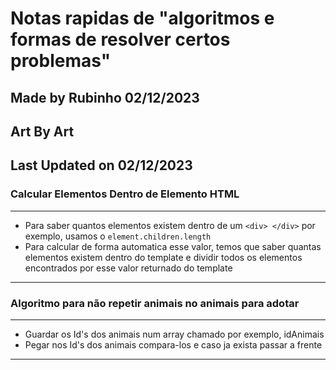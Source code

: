 # Notas rapidas de "algoritmos e formas de resolver certos problemas"
## Made by Rubinho 02/12/2023
## Art By Art
## Last Updated on 02/12/2023


### Calcular Elementos Dentro de Elemento HTML
---
* Para saber quantos elementos existem dentro de um `<div> </div>` por exemplo, usamos o `element.children.length`
* Para calcular de forma automatica esse valor, temos que saber quantas elementos existem dentro do template e dividir todos os elementos encontrados por esse valor returnado do template
---


### Algoritmo para não repetir animais no animais para adotar
---
* Guardar os Id's dos animais num array chamado por exemplo, idAnimais
* Pegar nos Id's dos animais compara-los e caso ja exista passar a frente
---


